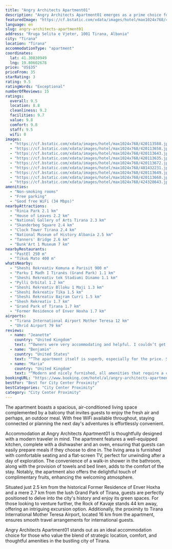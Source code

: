 ```yaml
---
title: "Angry Architects Apartment01"
description: "Angry Architects Apartment01 emerges as a prime choice for travelers seeking a blend of comfort and convenience in the heart of Tirana."
featuredImage: "https://cf.bstatic.com/xdata/images/hotel/max1024x768/420113588.jpg?k=bb1400b591c08cb53728d6f1718a250f6cb55905efc2a425ba4262b5632263ee&o=&hp=1"
language: en
slug: angry-architects-apartment01
address: "Rruga Selita e Vjeter, 1001 Tirana, Albania"
city: "Tirana"
location: "Tirana"
accommodationType: "apartment"
coordinates:
  lat: 41.30830949
  lng: 19.80602678
price: "US$35"
priceFrom: 35
starRating: 3
rating: 9.5
ratingWords: "Exceptional"
numberOfReviews: 15
ratings:
  overall: 9.5
  location: 8.8
  cleanliness: 9.2
  facilities: 9.7
  value: 9.8
  comfort: 9.8
  staff: 9.5
  wifi: 0
images:
  - "https://cf.bstatic.com/xdata/images/hotel/max1024x768/420113588.jpg?k=bb1400b591c08cb53728d6f1718a250f6cb55905efc2a425ba4262b5632263ee&o=&hp=1"
  - "https://cf.bstatic.com/xdata/images/hotel/max1024x768/420113658.jpg?k=e2a02bd83f6454054d4f1c266571d8b2f635c95b1fe0b0b94ce70544b13979bc&o=&hp=1"
  - "https://cf.bstatic.com/xdata/images/hotel/max1024x768/420113643.jpg?k=6c051785364977006758e84d23f7d2a287d64352f0465e97e7f9f77bc9a087d6&o=&hp=1"
  - "https://cf.bstatic.com/xdata/images/hotel/max1024x768/420113635.jpg?k=7fc13f72aa81d38c46f67cb30ae8f905d7ee8f0f8dcd3a983354a8f7ccceeea3&o=&hp=1"
  - "https://cf.bstatic.com/xdata/images/hotel/max1024x768/420113672.jpg?k=ddce78224f654378fb0f95b72d135f512924ba3d4b268716944ab9e30afdcc1f&o=&hp=1"
  - "https://cf.bstatic.com/xdata/images/hotel/max1024x768/481432231.jpg?k=e3ef782452205f769da876e261b037f625a162c6efda7d7bb35530fbd1119544&o=&hp=1"
  - "https://cf.bstatic.com/xdata/images/hotel/max1024x768/420113649.jpg?k=49caa3b5f8c1d29da596e6f911e3ed8f5eaff60fcb04b1843ba78087b530ea71&o=&hp=1"
  - "https://cf.bstatic.com/xdata/images/hotel/max1024x768/420113660.jpg?k=2e2924974c4d151580978988352af5bef18ea3ef33f782dde0ce957eb6530ce8&o=&hp=1"
  - "https://cf.bstatic.com/xdata/images/hotel/max1024x768/424328643.jpg?k=540323e376e958d7e0d1159cea7e78954ba5290922caf07fc49962500d275123&o=&hp=1"
amenities:
  - "Non-smoking rooms"
  - "Free parking"
  - "Good free WiFi (34 Mbps)"
nearbyAttractions:
  - "Rinia Park 2.1 km"
  - "House of Leaves 2.2 km"
  - "National Gallery of Arts Tirana 2.3 km"
  - "Skanderbeg Square 2.4 km"
  - "Clock Tower Tirana 2.4 km"
  - "National Museum of History Albania 2.5 km"
  - "Tanners' Bridge 2.6 km"
  - "Bunk'Art 1 Museum 7 km"
nearbyRestaurants:
  - "PastEl 250 m"
  - "Tiku& Mato 400 m"
whatsNearby:
  - "Sheshi Rekreativ Komuna e Parisit 900 m"
  - "Parku I Madh I Tiranës (Grand Park) 1.1 km"
  - "Sheshi Rekreativ tek Stadiumi Dinamo 1.1 km"
  - "Pylli Orbital 1.2 km"
  - "Sheshi Rekreativ Blloku 1 Maji 1.3 km"
  - "Sheshi Rekreativ Tika 1.5 km"
  - "Sheshi Rekreativ Bajram Curri 1.5 km"
  - "Shesh Rekreativ 1.7 km"
  - "Grand Park of Tirana 1.7 km"
  - "Former Residence of Enver Hoxha 1.7 km"
airports:
  - "Tirana International Airport Mother Teresa 12 km"
  - "Ohrid Airport 79 km"
reviews:
  - name: "Jeanette"
    country: "United Kingdom"
    text: "“Owners were very accommodating and helpful. I couldn’t get cash out as my bank froze my card thinking it was fraud. They allowed me to do a transfer and waited a few days for it to arrive! Very trusting and understanding of them.”"
  - name: "Benjamin"
    country: "United States"
    text: "“The apartment itself is superb, especially for the price. Sergio was a very accommodating host, check-in was easy and everything was modern, clean and comfortable. The space is stylish, with a lot of character, and the balcony with a view toward...”"
  - name: "Maria"
    country: "United Kingdom"
    text: "“Modern and nicely furnished, all amenities that require a comfortable stay! Very friendly and informative hosts, lovely location”"
bookingURL: "https://www.booking.com/hotel/al/angry-architects-apartment01.en-gb.html?aid=8035640"
bestFor: "Best for City Center Proximity"
bestCategories: "City Center Proximity"
category: "City Center Proximity"
---
```


The apartment boasts a spacious, air-conditioned living space complemented by a balcony that invites guests to enjoy the fresh air and perhaps, an outdoor meal. With free WiFi available throughout, staying connected or planning the next day's adventures is effortlessly convenient.

Accommodation at Angry Architects Apartment01 is thoughtfully designed with a modern traveler in mind. The apartment features a well-equipped kitchen, complete with a dishwasher and an oven, ensuring that guests can easily prepare meals if they choose to dine in. The living area is furnished with comfortable seating and a flat-screen TV, perfect for unwinding after a day of exploration. The convenience of a walk-in shower in the bathroom, along with the provision of towels and bed linen, adds to the comfort of the stay. Notably, the apartment also offers the delightful touch of complimentary fruits, enhancing the welcoming atmosphere.

Situated just 2.5 km from the historical Former Residence of Enver Hoxha and a mere 2.7 km from the lush Grand Park of Tirana, guests are perfectly positioned to delve into the city's history and enjoy its green spaces. For those looking to venture further, the Rock of Kavaje stands 44 km away, offering an intriguing excursion option. Additionally, the proximity to Tirana International Mother Teresa Airport, located 16 km from the apartment, ensures smooth travel arrangements for international guests.

Angry Architects Apartment01 stands out as an ideal accommodation choice for those who value the blend of strategic location, comfort, and thoughtful amenities in the bustling city of Tirana.